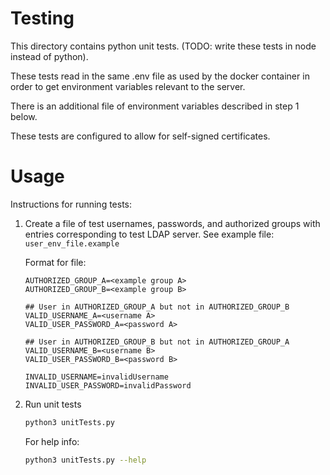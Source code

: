 # Testing

This directory contains python unit tests. (TODO: write these tests in node instead of python).

These tests read in the same .env file as used by the docker container in order to get environment variables relevant to the server. 

There is an additional file of environment variables described in step 1 below.

These tests are configured to allow for self-signed certificates.

# Usage

Instructions for running tests:

1. Create a file of test usernames, passwords, and authorized groups with entries corresponding to test LDAP server. See example file: `user_env_file.example`

   Format for file:

   ```
   AUTHORIZED_GROUP_A=<example group A>
   AUTHORIZED_GROUP_B=<example group B>
   
   ## User in AUTHORIZED_GROUP_A but not in AUTHORIZED_GROUP_B
   VALID_USERNAME_A=<username A>
   VALID_USER_PASSWORD_A=<password A>

   ## User in AUTHORIZED_GROUP_B but not in AUTHORIZED_GROUP_A
   VALID_USERNAME_B=<username B>
   VALID_USER_PASSWORD_B=<password B>

   INVALID_USERNAME=invalidUsername
   INVALID_USER_PASSWORD=invalidPassword
   ```

2. Run unit tests

   ```bash
   python3 unitTests.py
   ```

   For help info:
   
   ```bash
   python3 unitTests.py --help
   ```
   
   
